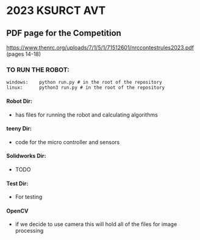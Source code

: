 # 2023 KSURCT AVT

## PDF page for the Competition
https://www.thenrc.org/uploads/7/1/5/1/71512601/nrccontestrules2023.pdf (pages 14-18)

### TO RUN THE ROBOT:
    windows:    python run.py # in the root of the repository
    linux:      python3 run.py # in the root of the repository

#### Robot Dir:
- has files for running the robot and calculating algorithms

#### teeny Dir:
- code for the micro controller and sensors

#### Solidworks Dir:
- TODO

#### Test Dir:
- For testing

#### OpenCV
- if we decide to use camera this will hold all of the files for image processing
